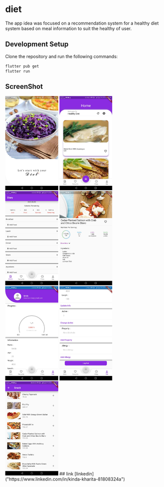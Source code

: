 # diet

The app idea was focused on a recommendation system for a healthy diet system based on meal information to suit the healthy of user.

## Development Setup
Clone the repository and run the following commands:
```
flutter pub get
flutter run
```
## ScreenShot
<img src="https://github.com/kindaKharita/diet/blob/master/assets/screenShot/splash.jpg" height="300em" />
<img src="https://github.com/kindaKharita/diet/blob/master/assets/screenShot/home.jpg" height="300em" /><img src="https://github.com/kindaKharita/diet/blob/master/assets/screenShot/diary.jpg" height="300em" />&nbsp;<img src="https://github.com/kindaKharita/diet/blob/master/assets/screenShot/food.jpg" height="300em" />&nbsp;<img src="https://github.com/kindaKharita/diet/blob/master/assets/screenShot/information1.jpg" height="300em" />&nbsp;<img src="https://github.com/kindaKharita/diet/blob/master/assets/screenShot/information2.jpg" height="300em" />&nbsp;<img src="https://github.com/kindaKharita/diet/blob/master/assets/screenShot/listOfFood.jpg" height="300em" />
## link
[linkedin]("https://www.linkedin.com/in/kinda-kharita-81808324a")
